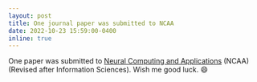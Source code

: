 ```yaml
---
layout: post
title: One journal paper was submitted to NCAA
date: 2022-10-23 15:59:00-0400
inline: true
---
```


One paper was submitted to [Neural Computing and Applications](https://www.springer.com/journal/521) (NCAA) (Revised after Information Sciences). Wish me good luck. :smile:
